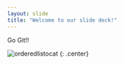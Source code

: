 ```yaml
---
layout: slide
title: "Welcome to our slide deck!"
---
```


Go Git!!

![orderedlistocat](https://octodex.github.com/images/orderedlistocat.png)
{: .center}
